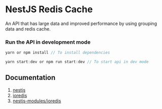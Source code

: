 # NestJS Redis Cache

An API that has large data and improved performance by using grouping data and redis cache.

### Run the API in development mode

```javascript
yarn or npm install // To install dependencies
```

```javascript
yarn start:dev or npm run start:dev // To start api in dev mode
```

## Documentation

1. [nestjs](https://docs.nestjs.com/)
2. [ioredis](https://github.com/redis/ioredis)
3. [nestjs-modules/ioredis](https://github.com/nest-modules/ioredis)
